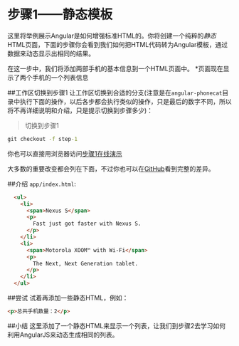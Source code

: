 # 步骤1——静态模板
这里将举例展示Angular是如何增强标准HTML的。你将创建一个纯粹的*静态*HTML页面，下面的步骤你会看到我们如何把HTML代码转为Angular模板，通过数据来动态显示出相同的结果。

在这一步中，我们将添加两部手机的基本信息到一个HTML页面中。
*页面现在显示了两个手机的一个列表信息

##工作区切换到步骤1
让工作区切换到合适的分支(注意是在`angular-phonecat`目录中执行下面的操作，以后各步都会执行类似的操作，只是最后的数字不同，所以将不再详细说明和介绍，只是提示切换到步骤多少)：
> 切换到步骤1
```cmd
git checkout -f step-1
```

你也可以直接用浏览器访问[步骤1在线演示](http://angular.github.io/angular-phonecat/step-1/app)



大多数的重要改变都会列在下面，不过你也可以在[GitHub](https://github.com/angular/angular-phonecat/compare/step-0...step-1)看到完整的差异。

##介绍
`app/index.html`:

```html
  <ul>
    <li>
      <span>Nexus S</span>
      <p>
        Fast just got faster with Nexus S.
      </p>
    </li>
    <li>
      <span>Motorola XOOM™ with Wi-Fi</span>
      <p>
        The Next, Next Generation tablet.
      </p>
    </li>
  </ul>
  ```

##尝试
试着再添加一些静态HTML，例如：
```html
<p>总共手机数量：2</p>
```
##小结
这里添加了一个静态HTML来显示一个列表，让我们到步骤2去学习如何利用AngularJS来动态生成相同的列表。
